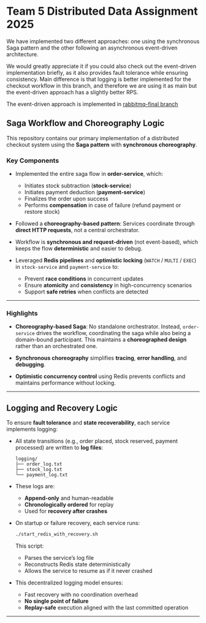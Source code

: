 # Team 5 Distributed Data Assignment 2025  

We have implemented two different approaches: one using the synchronous Saga pattern and the other following an asynchronous event-driven architecture.

We would greatly appreciate it if you could also check out the event-driven implementation briefly, as it also provides fault tolerance while ensuring consistency. Main difference is that logging is better implemented for the checkout workflow in this branch, and therefore we are using it as main but the event-driven approach has a slightly better RPS. 

The event-driven approach is implemented in [rabbitmq-final branch](https://github.com/iliopdavid/dds25-5/tree/rabbitmq-final)

## Saga Workflow and Choreography Logic

This repository contains our primary implementation of a distributed checkout system using the **Saga pattern** with **synchronous choreography**.

### Key Components

- Implemented the entire saga flow in **order-service**, which:
  - Initiates stock subtraction (**stock-service**)
  - Initiates payment deduction (**payment-service**)
  - Finalizes the order upon success
  - Performs **compensation** in case of failure (refund payment or restore stock)

- Followed a **choreography-based pattern**: Services coordinate through **direct HTTP requests**, not a central orchestrator.

- Workflow is **synchronous and request-driven** (not event-based), which keeps the flow **deterministic** and easier to debug.

- Leveraged **Redis pipelines** and **optimistic locking** (`WATCH` / `MULTI` / `EXEC`) in `stock-service` and `payment-service` to:
  - Prevent **race conditions** in concurrent updates
  - Ensure **atomicity** and **consistency** in high-concurrency scenarios
  - Support **safe retries** when conflicts are detected

---

### Highlights

- **Choreography-based Saga**: No standalone orchestrator. Instead, `order-service` drives the workflow, coordinating the saga while also being a domain-bound participant.  This maintains a **choreographed design** rather than an orchestrated one.

- **Synchronous choreography** simplifies **tracing**, **error handling**, and **debugging**.

- **Optimistic concurrency control** using Redis prevents conflicts and maintains performance without locking.

---

## Logging and Recovery Logic

To ensure **fault tolerance** and **state recoverability**, each service implements logging:

- All state transitions (e.g., order placed, stock reserved, payment processed) are written to **log files**:
  ```
  logging/
  ├── order_log.txt
  ├── stock_log.txt
  └── payment_log.txt
  ```

- These logs are:
  - **Append-only** and human-readable
  - **Chronologically ordered** for replay
  - Used for **recovery after crashes**

- On startup or failure recovery, each service runs:
  ```bash
  ./start_redis_with_recovery.sh
  ```
  This script:
  - Parses the service’s log file
  - Reconstructs Redis state deterministically
  - Allows the service to resume as if it never crashed

- This decentralized logging model ensures:
  - Fast recovery with no coordination overhead
  - **No single point of failure**
  - **Replay-safe** execution aligned with the last committed operation

---

